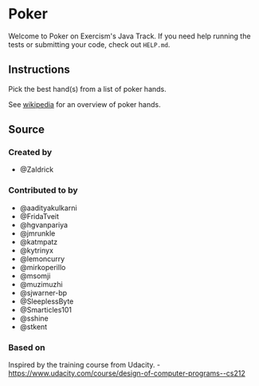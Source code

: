 # Poker

Welcome to Poker on Exercism's Java Track.
If you need help running the tests or submitting your code, check out `HELP.md`.

## Instructions

Pick the best hand(s) from a list of poker hands.

See [wikipedia][poker-hands] for an overview of poker hands.

[poker-hands]: https://en.wikipedia.org/wiki/List_of_poker_hands

## Source

### Created by

- @Zaldrick

### Contributed to by

- @aadityakulkarni
- @FridaTveit
- @hgvanpariya
- @jmrunkle
- @katmpatz
- @kytrinyx
- @lemoncurry
- @mirkoperillo
- @msomji
- @muzimuzhi
- @sjwarner-bp
- @SleeplessByte
- @Smarticles101
- @sshine
- @stkent

### Based on

Inspired by the training course from Udacity. - https://www.udacity.com/course/design-of-computer-programs--cs212